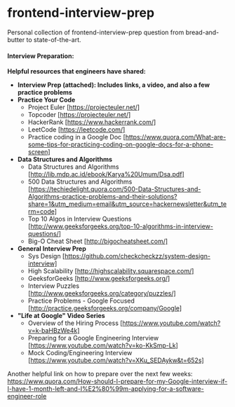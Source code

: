 # frontend-interview-prep

Personal collection of frontend-interview-prep question from bread-and-butter to state-of-the-art.

#### Interview Preparation:

**Helpful resources that engineers have shared:**

- **Interview Prep (attached): Includes links, a video, and also a few practice problems**
- **Practice Your Code**
  - Project Euler [https://projecteuler.net/]
  - Topcoder [https://projecteuler.net/]
  - HackerRank [https://www.hackerrank.com/]
  - LeetCode [https://leetcode.com/]
  - Practice coding in a Google Doc [https://www.quora.com/What-are-some-tips-for-practicing-coding-on-google-docs-for-a-phone-screen]
    <br>
- **Data Structures and Algorithms**
  - Data Structures and Algorithms [http://lib.mdp.ac.id/ebook/Karya%20Umum/Dsa.pdf]
  - 500 Data Structures and Algorithms [https://techiedelight.quora.com/500-Data-Structures-and-Algorithms-practice-problems-and-their-solutions?share=1&utm_medium=email&utm_source=hackernewsletter&utm_term=code]
  - Top 10 Algos in Interview Questions [http://www.geeksforgeeks.org/top-10-algorithms-in-interview-questions/]
  - Big-O Cheat Sheet [http://bigocheatsheet.com/]
    <br>
- **General Interview Prep**
  - Sys Design [https://github.com/checkcheckzz/system-design-interview]
  - High Scalability [http://highscalability.squarespace.com/]
  - GeeksforGeeks [http://www.geeksforgeeks.org/]
  - Interview Puzzles [http://www.geeksforgeeks.org/category/puzzles/]
  - Practice Problems - Google Focused [http://practice.geeksforgeeks.org/company/Google]
    <br>
- **"Life at Google" Video Series**
  - Overview of the Hiring Process [https://www.youtube.com/watch?v=k-baHBzWe4k]
  - Preparing for a Google Engineering Interview [https://www.youtube.com/watch?v=ko-KkSmp-Lk]
  - Mock Coding/Engineering Interview [https://www.youtube.com/watch?v=XKu_SEDAykw&t=652s]

Another helpful link on how to prepare over the next few weeks:
https://www.quora.com/How-should-I-prepare-for-my-Google-interview-if-I-have-1-month-left-and-I%E2%80%99m-applying-for-a-software-engineer-role

